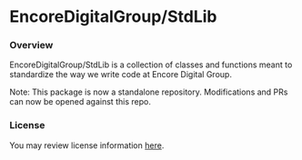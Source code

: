 # EncoreDigitalGroup/StdLib

### Overview

EncoreDigitalGroup/StdLib is a collection of classes and functions meant to standardize the way we write code at Encore Digital Group.

Note: This package is now a standalone repository. Modifications and PRs can now be opened against this repo.

### License

You may review license information [here](https://docs.encoredigitalgroup.com/LicenseTerms/).